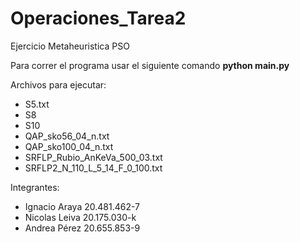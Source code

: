 # Operaciones_Tarea2
Ejercicio Metaheuristica PSO 
 
Para correr el programa usar el siguiente comando
**python main.py**

Archivos para ejecutar:
- S5.txt
- S8
- S10
- QAP_sko56_04_n.txt
- QAP_sko100_04_n.txt
- SRFLP_Rubio_AnKeVa_500_03.txt
- SRFLP2_N_110_L_5_14_F_0_100.txt

Integrantes:
- Ignacio Araya 20.481.462-7 
- Nicolas Leiva 20.175.030-k
- Andrea Pérez 20.655.853-9
